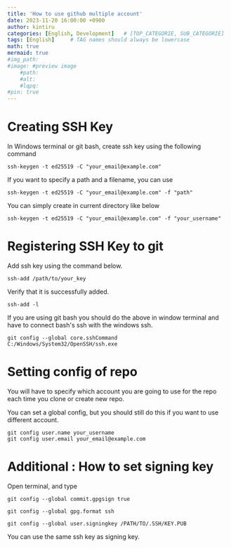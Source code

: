 ```yaml
---
title: 'How to use github multiple account'
date: 2023-11-20 16:00:00 +0900
author: kintiru
categories: [English, Development]   # [TOP_CATEGORIE, SUB_CATEGORIE]
tags: [English]     # TAG names should always be lowercase
math: true
mermaid: true
#img_path: 
#image: #preview image
    #path:
    #alt:
    #lqpq:
#pin: true
---
```


# Creating SSH Key

In Windows terminal or git bash, create ssh key using the following command

```
ssh-keygen -t ed25519 -C "your_email@example.com"
```

If you want to specify a path and a filename, you can use 

```
ssh-keygen -t ed25519 -C "your_email@example.com" -f "path"
```

You can simply create in current directory like below

```
ssh-keygen -t ed25519 -C "your_email@example.com" -f "your_username"
```

# Registering SSH Key to git

Add ssh key using the command below.

```
ssh-add /path/to/your_key
```

Verify that it is successfully added.

```
ssh-add -l
```

If you are using git bash you should do the above in window terminal and have to connect bash's ssh with the windows ssh.

```
git config --global core.sshCommand C:/Windows/System32/OpenSSH/ssh.exe
```

# Setting config of repo

You will have to specify which account you are going to use for the repo each time you clone or create new repo.

You can set a global config, but you should still do this if you want to use different account.

```
git config user.name your_username
git config user.email your_email@example.com
```

# Additional : How to set signing key

Open terminal, and type
```
git config --global commit.gpgsign true

git config --global gpg.format ssh

git config --global user.signingkey /PATH/TO/.SSH/KEY.PUB
```

You can use the same ssh key as signing key.